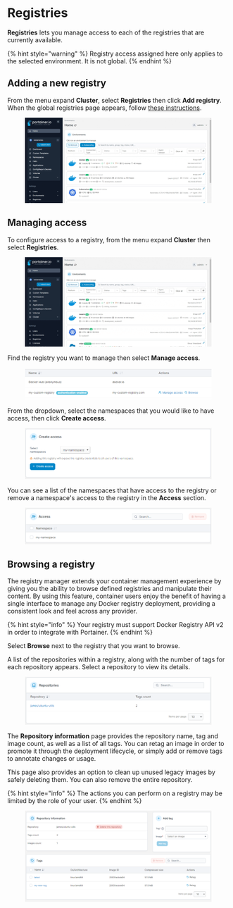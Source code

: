 # Registries

**Registries** lets you manage access to each of the registries that are currently available.

{% hint style="warning" %}
Registry access assigned here only applies to the selected environment. It is not global.
{% endhint %}

## Adding a new registry

From the menu expand **Cluster**, select **Registries** then click **Add registry**. When the global registries page appears, follow [these instructions](../../../administering-portainer/registries/add/).

<figure><img src="../../../.gitbook/assets/2.15-k8s-cluster-registries-add.gif" alt=""><figcaption></figcaption></figure>

## Managing access

To configure access to a registry, from the menu expand **Cluster** then select **Registries**.

<figure><img src="../../../.gitbook/assets/2.15-k8s-cluster-registries.gif" alt=""><figcaption></figcaption></figure>

Find the registry you want to manage then select **Manage access**.&#x20;

<figure><img src="../../../.gitbook/assets/2.15-k8s-cluster-registries-manage.png" alt=""><figcaption></figcaption></figure>

From the dropdown, select the namespaces that you would like to have access, then click **Create access**.

<figure><img src="../../../.gitbook/assets/2.15-k8s-cluster-registries-createaccess.png" alt=""><figcaption></figcaption></figure>

You can see a list of the namespaces that have access to the registry or remove a namespace's access to the registry in the **Access** section.

<figure><img src="../../../.gitbook/assets/2.15-k8s-cluster-registries-access.png" alt=""><figcaption></figcaption></figure>

## Browsing a registry

The registry manager extends your container management experience by giving you the ability to browse defined registries and manipulate their content. By using this feature, container users enjoy the benefit of having a single interface to manage any Docker registry deployment, providing a consistent look and feel across any provider.

{% hint style="info" %}
Your registry must support Docker Registry API v2 in order to integrate with Portainer.
{% endhint %}

Select **Browse** next to the registry that you want to browse.

A list of the repositories within a registry, along with the number of tags for each repository appears. Select a repository to view its details.

<figure><img src="../../../.gitbook/assets/2.15-k8s-cluster-registries-browse.png" alt=""><figcaption></figcaption></figure>

The **Repository information** page provides the repository name, tag and image count, as well as a list of all tags. You can retag an image in order to promote it through the deployment lifecycle, or simply add or remove tags to annotate changes or usage.

This page also provides an option to clean up unused legacy images by safely deleting them. You can also remove the entire repository.

{% hint style="info" %}
The actions you can perform on a registry may be limited by the role of your user.
{% endhint %}

<figure><img src="../../../.gitbook/assets/2.15-registries-browse-repo-detail.png" alt=""><figcaption></figcaption></figure>
